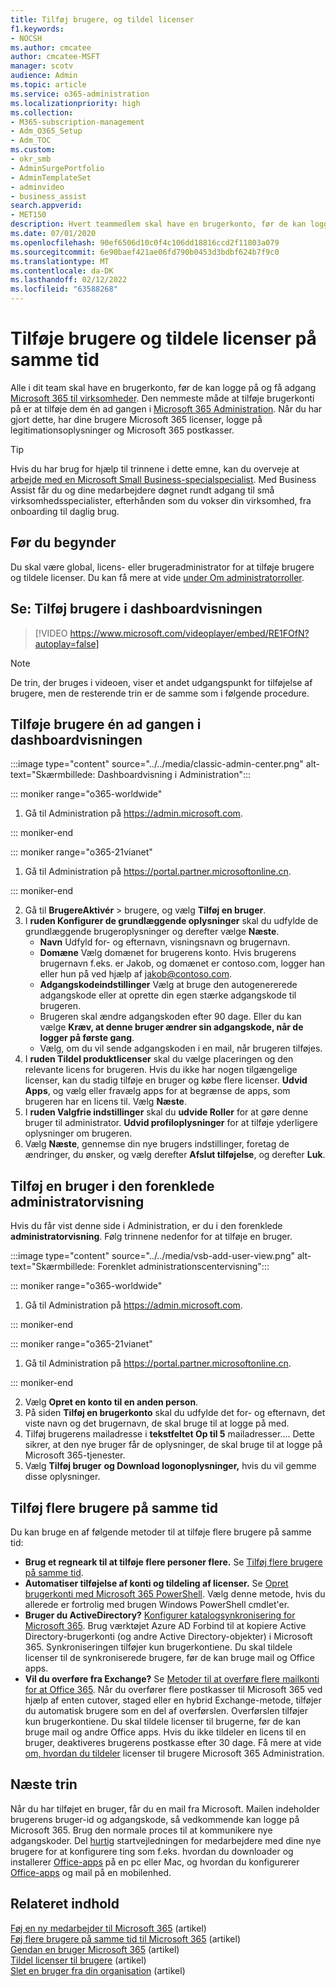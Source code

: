 ```yaml
---
title: Tilføj brugere, og tildel licenser
f1.keywords:
- NOCSH
ms.author: cmcatee
author: cmcatee-MSFT
manager: scotv
audience: Admin
ms.topic: article
ms.service: o365-administration
ms.localizationpriority: high
ms.collection:
- M365-subscription-management
- Adm_O365_Setup
- Adm_TOC
ms.custom:
- okr_smb
- AdminSurgePortfolio
- AdminTemplateSet
- adminvideo
- business_assist
search.appverid:
- MET150
description: Hvert teammedlem skal have en brugerkonto, før de kan logge på og få adgang Microsoft 365 til virksomheder. Få mere at vide om, hvordan du tilføjer brugere og tildeler licenser.
ms.date: 07/01/2020
ms.openlocfilehash: 90ef6506d10c0f4c106dd18816ccd2f11803a079
ms.sourcegitcommit: 6e90baef421ae06fd790b0453d3bdbf624b7f9c0
ms.translationtype: MT
ms.contentlocale: da-DK
ms.lasthandoff: 02/12/2022
ms.locfileid: "63588268"
---
```

# <a name="add-users-and-assign-licenses-at-the-same-time"></a>Tilføje brugere og tildele licenser på samme tid

Alle i dit team skal have en brugerkonto, før de kan logge på og få adgang [Microsoft 365 til virksomheder](https://www.microsoft.com/microsoft-365/business). Den nemmeste måde at tilføje brugerkonti på er at tilføje dem én ad gangen i <a href="https://go.microsoft.com/fwlink/p/?linkid=2024339" target="_blank">Microsoft 365 Administration</a>. Når du har gjort dette, har dine brugere Microsoft 365 licenser, logge på legitimationsoplysninger og Microsoft 365 postkasser.

> [!TIP]
> Hvis du har brug for hjælp til trinnene i dette emne, kan du overveje at [arbejde med en Microsoft Small Business-specialspecialist](https://go.microsoft.com/fwlink/?linkid=2186871). Med Business Assist får du og dine medarbejdere døgnet rundt adgang til små virksomhedsspecialister, efterhånden som du vokser din virksomhed, fra onboarding til daglig brug.

## <a name="before-you-begin"></a>Før du begynder

Du skal være global, licens- eller brugeradministrator for at tilføje brugere og tildele licenser. Du kan få mere at vide [under Om administratorroller](../../admin/add-users/about-admin-roles.md).

## <a name="watch-add-users-in-the-dashboard-view"></a>Se: Tilføj brugere i dashboardvisningen

> [!VIDEO https://www.microsoft.com/videoplayer/embed/RE1FOfN?autoplay=false]

> [!NOTE]
> De trin, der bruges i videoen, viser et andet udgangspunkt for tilføjelse af brugere, men de resterende trin er de samme som i følgende procedure.

## <a name="add-users-one-at-a-time-in-the-dashboard-view"></a>Tilføje brugere én ad gangen i dashboardvisningen

:::image type="content" source="../../media/classic-admin-center.png" alt-text="Skærmbillede: Dashboardvisning i Administration":::

::: moniker range="o365-worldwide"

1. Gå til Administration på <https://admin.microsoft.com>.

::: moniker-end

::: moniker range="o365-21vianet"

1. Gå til Administration på <a href="https://go.microsoft.com/fwlink/p/?linkid=850627" target="_blank">https://portal.partner.microsoftonline.cn</a>.

::: moniker-end 

2. Gå til **BrugereAktivér** >  brugere, og vælg **Tilføj en bruger**.
3. I **ruden Konfigurer de grundlæggende oplysninger** skal du udfylde de grundlæggende brugeroplysninger og derefter vælge **Næste**.
    - **Navn** Udfyld for- og efternavn, visningsnavn og brugernavn.
    - **Domæne** Vælg domænet for brugerens konto. Hvis brugerens brugernavn f.eks. er Jakob, og domænet er contoso.com, logger han eller hun på ved hjælp af jakob@contoso.com.
    - **Adgangskodeindstillinger** Vælg at bruge den autogenererede adgangskode eller at oprette din egen stærke adgangskode til brugeren.
    - Brugeren skal ændre adgangskoden efter 90 dage. Eller du kan vælge **Kræv, at denne bruger ændrer sin adgangskode, når de logger på første gang**.
    - Vælg, om du vil sende adgangskoden i en mail, når brugeren tilføjes.
4. I **ruden Tildel produktlicenser** skal du vælge placeringen og den relevante licens for brugeren. Hvis du ikke har nogen tilgængelige licenser, kan du stadig tilføje en bruger og købe flere licenser. **Udvid Apps**, og vælg eller fravælg apps for at begrænse de apps, som brugeren har en licens til. Vælg **Næste**.
5. I **ruden Valgfrie indstillinger** skal du **udvide Roller** for at gøre denne bruger til administrator. **Udvid profiloplysninger** for at tilføje yderligere oplysninger om brugeren.
6. Vælg **Næste**, gennemse din nye brugers indstillinger, foretag de ændringer, du ønsker, og vælg derefter **Afslut tilføjelse**, og derefter **Luk**.

## <a name="add-a-user-in-the-admin-simplified-view"></a>Tilføj en bruger i den forenklede administratorvisning

Hvis du får vist denne side i Administration, er du i den forenklede **administratorvisning**. Følg trinnene nedenfor for at tilføje en bruger.

:::image type="content" source="../../media/vsb-add-user-view.png" alt-text="Skærmbillede: Forenklet administrationscentervisning":::

::: moniker range="o365-worldwide"

1. Gå til Administration på <https://admin.microsoft.com>.

::: moniker-end

::: moniker range="o365-21vianet"

1. Gå til Administration på <a href="https://go.microsoft.com/fwlink/p/?linkid=850627" target="_blank">https://portal.partner.microsoftonline.cn</a>.

::: moniker-end 

2. Vælg **Opret en konto til en anden person**.
3. På siden **Tilføj en brugerkonto** skal du udfylde det for- og efternavn, det viste navn og det brugernavn, de skal bruge til at logge på med.
4. Tilføj brugerens mailadresse i **tekstfeltet Op til 5** mailadresser.... Dette sikrer, at den nye bruger får de oplysninger, de skal bruge til at logge på Microsoft 365-tjenester.
5. Vælg **Tilføj bruger** **og Download logonoplysninger,** hvis du vil gemme disse oplysninger.

## <a name="add-multiple-users-at-the-same-time"></a>Tilføj flere brugere på samme tid

Du kan bruge en af følgende metoder til at tilføje flere brugere på samme tid:

- **Brug et regneark til at tilføje flere personer flere.** Se [Tilføj flere brugere på samme tid](../../enterprise/add-several-users-at-the-same-time.md).
- **Automatiser tilføjelse af konti og tildeling af licenser.** Se [Opret brugerkonti med Microsoft 365 PowerShell](../../enterprise/create-user-accounts-with-microsoft-365-powershell.md). Vælg denne metode, hvis du allerede er fortrolig med brugen Windows PowerShell cmdlet'er.
- **Bruger du ActiveDirectory?** [Konfigurer katalogsynkronisering for Microsoft 365](../../enterprise/set-up-directory-synchronization.md). Brug værktøjet Azure AD Forbind til at kopiere Active Directory-brugerkonti (og andre Active Directory-objekter) i Microsoft 365. Synkroniseringen tilføjer kun brugerkontiene. Du skal tildele licenser til de synkroniserede brugere, før de kan bruge mail og Office apps.
- **Vil du overføre fra Exchange?** Se [Metoder til at overføre flere mailkonti for at Office 365](/Exchange/mailbox-migration/mailbox-migration). Når du overfører flere postkasser til Microsoft 365 ved hjælp af enten cutover, staged eller en hybrid Exchange-metode, tilføjer du automatisk brugere som en del af overførslen. Overførslen tilføjer kun brugerkontiene. Du skal tildele licenser til brugerne, før de kan bruge mail og andre Office apps. Hvis du ikke tildeler en licens til en bruger, deaktiveres brugerens postkasse efter 30 dage. Få mere at vide [om, hvordan du tildeler](../manage/assign-licenses-to-users.md) licenser til brugere Microsoft 365 Administration.

## <a name="next-steps"></a>Næste trin

Når du har tilføjet en bruger, får du en mail fra Microsoft. Mailen indeholder brugerens bruger-id og adgangskode, så vedkommende kan logge på Microsoft 365. Brug den normale proces til at kommunikere nye adgangskoder. Del [hurtig](../setup/employee-quick-setup.md) startvejledningen for medarbejdere med dine nye brugere for at konfigurere ting som f.eks. hvordan du downloader og installerer [Office-apps](https://support.microsoft.com/office/4414eaaf-0478-48be-9c42-23adc4716658) på en pc eller Mac, og hvordan du konfigurerer [Office-apps](https://support.microsoft.com/office/7dabb6cb-0046-40b6-81fe-767e0b1f014f) og mail på en mobilenhed.

## <a name="related-content"></a>Relateret indhold

[Føj en ny medarbejder til Microsoft 365](add-new-employee.md) (artikel)\
[Føj flere brugere på samme tid til Microsoft 365](../../enterprise/add-several-users-at-the-same-time.md) (artikel)\
[Gendan en bruger Microsoft 365](restore-user.md) (artikel)\
[Tildel licenser til brugere](../manage/assign-licenses-to-users.md) (artikel)\
[Slet en bruger fra din organisation](delete-a-user.md) (artikel)
